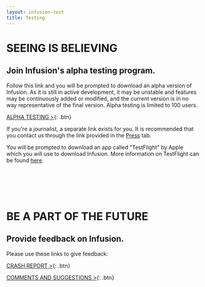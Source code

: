 ```yaml
---
layout: infusion-text
title: Testing
---
```

# SEEING IS BELIEVING
## Join Infusion's alpha testing program.

Follow this link and you will be prompted to download an alpha version of Infusion. As it is still in active development, it may be unstable and features may be continuously added or modified, and the current version is in no way representative of the final version. Alpha testing is limited to 100 users.

[ALPHA TESTING >](/infusion/testing.html){: .btn}

If you're a journalist, a separate link exists for you. It is recommended that you contact us through the link provided in the [Press](/infusion/press.html) tab.

You will be prompted to download an app called "TestFlight" by Apple which you will use to download Infusion. More information on TestFlight can be found [here](https://testflight.apple.com/).

<a name="feedback"></a>
<br/><br/>
<br/><br/>

# BE A PART OF THE FUTURE
## Provide feedback on Infusion.

Please use these links to give feedback:

[CRASH REPORT >](https://www.surveymonkey.com/r/C76WQT5){: .btn}

[COMMENTS AND SUGGESTIONS >](https://www.surveymonkey.com/r/NRBC9V2){: .btn}
